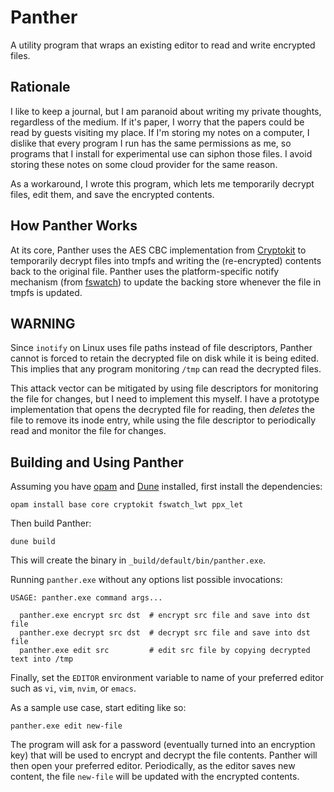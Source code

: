 # Panther #

A utility program that wraps an existing editor to read and write encrypted
files.

## Rationale ##

I like to keep a journal, but I am paranoid about writing my private thoughts,
regardless of the medium.  If it's paper, I worry that the papers could be
read by guests visiting my place.  If I'm storing my notes on a computer, I
dislike that every program I run has the same permissions as me, so programs
that I install for experimental use can siphon those files.  I avoid storing
these notes on some cloud provider for the same reason.

As a workaround, I wrote this program, which lets me temporarily decrypt
files, edit them, and save the encrypted contents.

## How Panther Works ##

At its core, Panther uses the AES CBC implementation from
[Cryptokit](https://github.com/xavierleroy/cryptokit) to temporarily decrypt
files into tmpfs and writing the (re-encrypted) contents back to the original
file.  Panther uses the platform-specific notify mechanism (from
[fswatch](https://github.com/kandu/ocaml-fswatch/)) to update the backing
store whenever the file in tmpfs is updated.

## WARNING ##

Since `inotify` on Linux uses file paths instead of file descriptors, Panther
cannot is forced to retain the decrypted file on disk while it is being
edited.  This implies that any program monitoring `/tmp` can read the
decrypted files.

This attack vector can be mitigated by using file descriptors for monitoring
the file for changes, but I need to implement this myself.  I have a prototype
implementation that opens the decrypted file for reading, then _deletes_ the
file to remove its inode entry, while using the file descriptor to
periodically read and monitor the file for changes.

## Building and Using Panther ##

Assuming you have [opam](https://opam.ocaml.org/) and
[Dune](https://github.com/ocaml/dune) installed, first install the
dependencies:

    opam install base core cryptokit fswatch_lwt ppx_let

Then build Panther:

    dune build

This will create the binary in `_build/default/bin/panther.exe`.

Running `panther.exe` without any options list possible invocations:

    USAGE: panther.exe command args...

      panther.exe encrypt src dst  # encrypt src file and save into dst file
      panther.exe decrypt src dst  # decrypt src file and save into dst file
      panther.exe edit src         # edit src file by copying decrypted text into /tmp

Finally, set the `EDITOR` environment variable to name of your preferred
editor such as `vi`, `vim`, `nvim`, or `emacs`.

As a sample use case, start editing like so:

    panther.exe edit new-file

The program will ask for a password (eventually turned into an encryption key)
that will be used to encrypt and decrypt the file contents.  Panther will then
open your preferred editor.  Periodically, as the editor saves new content,
the file `new-file` will be updated with the encrypted contents.
